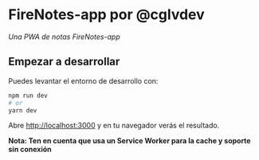 # FireNotes-app por @cglvdev


*Una PWA de notas FireNotes-app*


## Empezar a desarrollar

Puedes levantar el entorno de desarrollo con:

```bash
npm run dev
# or
yarn dev
```

Abre [http://localhost:3000](http://localhost:3000) y en tu navegador verás el resultado.


**Nota: Ten en cuenta que usa un Service Worker para la cache y soporte sin conexión**
